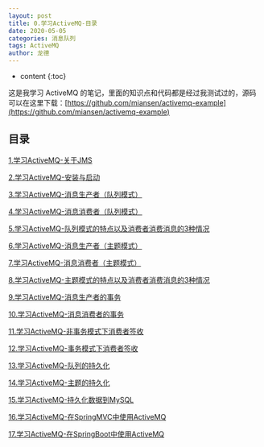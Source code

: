 ```yaml
---
layout: post
title: 0.学习ActiveMQ-目录
date: 2020-05-05
categories: 消息队列
tags: ActiveMQ
author: 龙德
---
```


* content
{:toc}

这是我学习 ActiveMQ 的笔记，里面的知识点和代码都是经过我测试过的，源码可以在这里下载：[https://github.com/miansen/activemq-example](https://github.com/miansen/activemq-example)

## 目录

[1.学习ActiveMQ-关于JMS](/2020/05/05/activemq-jms)

[2.学习ActiveMQ-安装与启动](/2020/05/06/activemq-installation-and-startup)

[3.学习ActiveMQ-消息生产者（队列模式）](/2020/05/07/activemq-create-message-producer-queue-mode)

[4.学习ActiveMQ-消息消费者（队列模式）](/2020/05/08/activemq-create-message-consumer-queue-mode)

[5.学习ActiveMQ-队列模式的特点以及消费者消费消息的3种情况](/2020/05/09/activemq-quene-consumer-type)

[6.学习ActiveMQ-消息生产者（主题模式）](/2020/05/10/activemq-create-message-producer-topic-mode)

[7.学习ActiveMQ-消息消费者（主题模式）](/2020/05/11/activemq-create-message-consumer-topic-mode)

[8.学习ActiveMQ-主题模式的特点以及消费者消费消息的3种情况](/2020/05/11/activemq-topic-consumer-type)

[9.学习ActiveMQ-消息生产者的事务](/2020/05/11/activemq-message-producer-transaction)

[10.学习ActiveMQ-消息消费者的事务](/2020/05/11/activemq-message-consumer-transaction)

[11.学习ActiveMQ-非事务模式下消费者签收](/2020/05/11/activemq-consumer-sign-in-in-non-transaction-mode)

[12.学习ActiveMQ-事务模式下消费者签收](/2020/05/11/activemq-consumer-sign-in-in-transaction-mode)

[13.学习ActiveMQ-队列的持久化](/2020/05/12/activemq-queue-persistence)

[14.学习ActiveMQ-主题的持久化](/2020/05/12/activemq-topic-persistence)

[15.学习ActiveMQ-持久化数据到MySQL](/2020/05/12/activemq-persistent-data-to-mysql)

[16.学习ActiveMQ-在SpringMVC中使用ActiveMQ](/2020/05/13/activemq-using-activemq-in-springmvc)

[17.学习ActiveMQ-在SpringBoot中使用ActiveMQ](/2020/05/15/activemq-using-activemq-in-springboot)

<span id="issueId" style="display: none;">2</span>